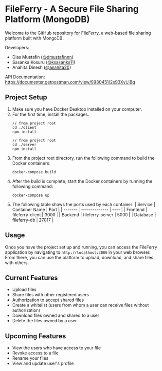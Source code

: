 # FileFerry - A Secure File Sharing Platform (MongoDB)

Welcome to the GitHub repository for FileFerry, a web-based file sharing platform built with MongoDB.

Developers: 
- Dias Mustafin ([@dmustafinnn](https://github.com/dmustafinnn))
- Sasanka Kosuru ([@ksasanka11](https://github.com/ksasanka11))
- Anahita Dinesh ([@anahita20](https://github.com/anahita20))

API Documentation: https://documenter.getpostman.com/view/9930451/2s93XyUiBq

## Project Setup
1. Make sure you have Docker Desktop installed on your computer.
2. For the first time, install the packages.
    ```
   // from project root
   cd ./client
   npm install
   
   // from project root
   cd ./server
   npm install
   ```
3. From the project root directory, run the following command to build the Docker containers:
    ```
    docker-compose build
    ```
4. After the build is complete, start the Docker containers by running the following command:
    ```
    docker-compose up
    ```
5. The following table shows the ports used by each container:
    | Service | Container Name | Port |
    | ------- | -------------- | ---- |
    | Frontend | fileferry-client | 3000 |
    | Backend | fileferry-server | 5000 |
    | Database | fileferry-db | 27017 |

## Usage
Once you have the project set up and running, you can access the FileFerry application by navigating to `http://localhost:3000` in your web browser. From there, you can use the platform to upload, download, and share files with others.

## Current Features
- Upload files
- Share files with other registered users
- Authorization to accept shared files
- Create a whitelist (users from whom a user can receive files without authorization)
- Download files owned and shared to a user
- Delete the files owned by a user

## Upcoming Features
- View the users who have access to your file
- Revoke access to a file
- Rename your files
- View and update user's profile
